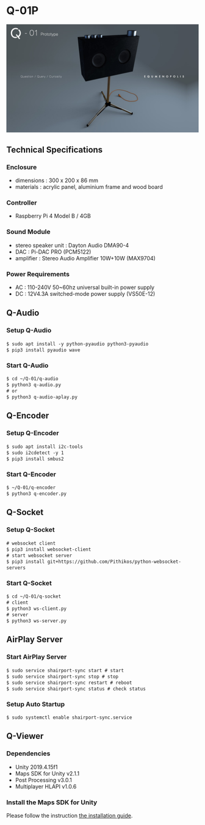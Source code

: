 # Q-01P

![Q-01P](https://raw.githubusercontent.com/watai/Q-01P/images/q-01p.jpg)

## Technical Specifications
### Enclosure
- dimensions : 300 x 200 x 86 mm
- materials : acrylic panel, aluminium frame and wood board
### Controller
- Raspberry Pi 4 Model B / 4GB
### Sound Module
- stereo speaker unit : Dayton Audio DMA90-4
- DAC : Pi-DAC PRO (PCM5122)
- amplifier : Stereo Audio Amplifier 10W+10W (MAX9704)
### Power Requirements
- AC : 110-240V 50~60hz
universal built-in power supply
- DC : 12V4.3A switched-mode power supply (VS50E-12)

## Q-Audio
### Setup Q-Audio
```
$ sudo apt install -y python-pyaudio python3-pyaudio
$ pip3 install pyaudio wave
```
### Start Q-Audio
```
$ cd ~/Q-01/q-audio
$ python3 q-audio.py
# or
$ python3 q-audio-aplay.py
```
## Q-Encoder
### Setup Q-Encoder
```
$ sudo apt install i2c-tools
$ sudo i2cdetect -y 1
$ pip3 install smbus2 
```
### Start Q-Encoder
```
$ ~/Q-01/q-encoder
$ python3 q-encoder.py
```

## Q-Socket
### Setup Q-Socket
```
# websocket client
$ pip3 install websocket-client
# start websocket server
$ pip3 install git+https://github.com/Pithikos/python-websocket-servers
```
### Start Q-Socket
```
$ cd ~/Q-01/q-socket
# client
$ python3 ws-client.py
# server
$ python3 ws-server.py
```

## AirPlay Server
### Start AirPlay Server
```
$ sudo service shairport-sync start # start
$ sudo service shairport-sync stop # stop
$ sudo service shairport-sync restart # reboot
$ sudo service shairport-sync status # check status
```
### Setup Auto Startup
```
$ sudo systemctl enable shairport-sync.service
```

## Q-Viewer
### Dependencies
- Unity 2019.4.15f1
- Maps SDK for Unity v2.1.1
- Post Processing v3.0.1
- Multiplayer HLAPI v1.0.6
### Install the Maps SDK for Unity
Please follow the instruction [the installation guide](https://www.mapbox.com/install/unity/).

